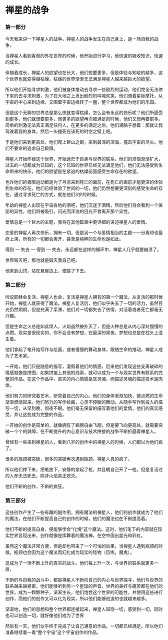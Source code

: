 # 禅星的战争

### 第一部分

今天我来讲一下禅星人的战争。禅星人的战争发生在自己身上，是一场自我的战争。

当禅星人看到客观的外在世界的时候，他开始进行学习，他快速的吸收知识，快速的成长。

伴随着成长，禅星人的欲望也在长大，他们想要更多，但是体验与知晓的越多，这个世界也就变得越枯燥，枯燥的世界渐渐无法满足禅星人越来越巨大的欲望。

所以他们开始寻求刺激，他们被身体推动去寻求一些剧烈的运动，他们完全无法停下来的去寻求刺激，为了在大地之上发出剧烈的叫喊欢笑，他们骑着星际摩托，从宇宙的中心来到边缘，又围着宇宙边缘转了一圈，整个世界都成为他们的乐园。

但是这个无聊的世界总是那么快就变得枯燥，怎么会有永远的快乐呢？他们所感受到更多，他们就想要更多，而更多的欲望再次被满足的时候，他们又想再要更多。简单的刺激无法真正满足任何人，在更多的满足之后，他们满脑子想着：那就让我驾驶着我的身体，然后一头撞死在该死的时空之壁上吧。

于是他们来到更高处，他们爬上群山之巅，来到最深的深海，撞击宇宙的尽头。他们不要命的追求自己极限。

禅星人开始怀疑这个世界，开始迷茫于自身与世界的联系，他们的烦恼渐渐扩大，过去的一切都成为已知的，这个已知的世界已经无法满足他们，他们无法感受到生命带来的快乐，他们的欲望是在紧追的枯燥前面感受生命存在的欲望。

也许他们的极限运动都是为了寻求来到死亡的面前，在死亡的面前才能更深的体验到生命的存在。他们已经体验了世间的一切，他们仍然想要更深刻的感受生命的存在，通过寻求死亡的方式，就在他们3岁的时候。

年幼的禅星人出现在宇宙各地的酒吧，他们沉迷于酒精，然后他们将会看到一个美丽的异性，他们将被吸引，闪光而浑浊的目光不曾离开那个异性。

爱情总是一个巨大的主题，我将在其他篇章中更详细的讲述禅星人的爱情。

恋爱的禅星人再次快乐，拥有一切，但是另一个与爱情相当的主题——分离却也最终上演，所有的一切都会离开，甚至是纯粹的生命也是如此。

得到 — 失去 — 得到 — 失去，永远都在这样的循环中，禅星人几乎就要崩溃了。

世界毁灭吧，那也就是毁灭我自己吧。

他来到山顶，站在悬崖边上，便跳了下去。

### 第二部分

听说耶稣会复活，禅星人也会，复活是禅星人拥有的第一个魔法，从复活的那时候开始，禅星人就获得了魔法。禅星人复活后，他们似乎失去了一切的活力，虽然目光仍然炯炯，但是充满了呆滞，他们对一切都失去了热情，对活着或者死亡都毫无兴趣。

但是生命之火总是如此烦人，火焰虽然被扑灭了，但是火种总是从内心深处慢慢的点燃。现实是很现实的，你不会没有梦想，在最深的黑夜，梦想也总是在枕头上滋生着。

他们拿起了笔开始写作与绘画，或者慢慢的舞动身体，跟随生命的推动，禅星人成为了艺术家。

一开始，他们只是随意的描写，漫叙着他们的情感，后来他们发现这些支离破碎的情感就像是拼图，如果拼接上其他的线索，就可以成为一个与现实世界有联系的完整的作品。在这个作品中，真实的内心情感是其灵魂，而描述灵魂的描述技术是肉体。

他们努力的研究着艺术，研究着自己的内心。他们的身体渐渐加快，被点燃的生命渐渐燃烧起来。他们努力的写作绘画，心灵不停歇的舞动。从随手写作到投入的描写一切，从早到晚，彻夜不眠。他们毫无保留的描写着他们的爱情，他们的真实感受，并让这些成为完整的作品。

一开始的创作是简单的，就像拥有了翅膀自由飞翔，但是要飞向更高处，就需要突破一个个的屏障，在不断提升的内心意识与技术拼接的战争不断折磨着禅星人。

曾经有一些来到禅星的人，看到八岁的创作中的禅星人的时候，人们都以为他们疯了。

很多的瓶颈被突破，很多的突破再次遇到瓶颈，禅星人真的疯了。

所以他们停下来，把笔放下，安静的拿起了枪，并且朝自己开了一枪。但是复活过的人却无法死去，除非火焰真正熄灭。

他们不断的创作，不断的疯狂。

### 第三部分

这些创作产生了一些有趣的副作用，拥有魔法的禅星人，他们的创作就成为了他们的魔法，在他们不断提高自己的创作的时候，他们的魔法也在不断提高着。

他们不断的提高自身，便能够学会“化境”这个魔法。这时，他们笔下的内容就在现实世界显现出来，创作就像是挥舞着的魔法棒，在空中画出星光和彩虹。

虽然这个魔法非常方便，但是却也带来了一个可怕的后果，当禅星人遇到瓶颈的时候，瓶颈也会因为这个魔法而幻化成为现实的怪物（历练，魔鬼）。

这成为了一场不断上升的真实的战斗。他们每上升一次，与世界的联系就更多一层，

不断的与自我的战斗中，都是禅星人不断向自己的内心与世界探寻，他们与世界的联系越来越紧密，他们能够听到另一个星球的声音，世界的美好与痛苦都在他们的世界，成为一颗颗种子，渐渐生长，他们饱尝这个世界的可能性，并使用这些进行创作，而他们的创作又可以化为现实，所以他们能够创造的也就越来越多。

渐渐地，他们的思想和整个世界都连接起来，禅星人知晓一切，感受到一切，同时也可以创造一切，就好像他们成为了世界

然后有一天，他们似乎终于完成了让自己满意的作品，一切都已经满足。所以他们准备继续看一看“整个宇宙”这个宇宙创作的作品。
